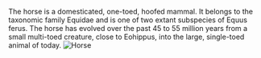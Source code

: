 The horse is a domesticated, one-toed, hoofed mammal. It belongs to the taxonomic family Equidae and is one of two extant subspecies of Equus ferus. The horse has evolved over the past 45 to 55 million years from a small multi-toed creature, close to Eohippus, into the large, single-toed animal of today.
![Horse](https://encrypted-tbn3.gstatic.com/images?q=tbn:ANd9GcTeydP73x0Bvoe27Z8-N4idn2sUsOwPxNFIPuPll6YR8kyEqEaw)
